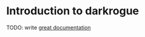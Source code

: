 # Introduction to darkrogue

TODO: write [great documentation](http://jacobian.org/writing/great-documentation/what-to-write/)
